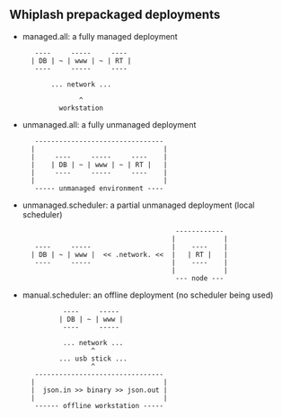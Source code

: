 Whiplash prepackaged deployments
--------------------------------------------

- managed.all: a fully managed deployment

         ----     -----     ----
        | DB | ~ | www | ~ | RT |
         ----     -----     ----
       
             ... network ...
       
                    ^
               workstation

- unmanaged.all: a fully unmanaged deployment

         --------------------------------
        |                                |
        |     ----     -----     ----    |
        |    | DB | ~ | www | ~ | RT |   |
        |     ----     -----     ----    |
        |                                |
         ----- unmanaged environment ----


- unmanaged.scheduler: a partial unmanaged deployment (local scheduler)

                                            ------------
                                           |            |
         ----     -----                    |    ----    |
        | DB | ~ | www |  << .network. <<  |   | RT |   |
         ----     -----                    |    ----    |
                                           |            |
                                            --- node --- 


- manual.scheduler: an offline deployment (no scheduler being used)

                ----     ----- 
               | DB | ~ | www |
                ----     ----- 
        
                ... network ...
                       ^
               ... usb stick ...
                       ^
         --------------------------------
        |                                |
        |  json.in >> binary >> json.out |
        |                                |
         ------ offline workstation -----

